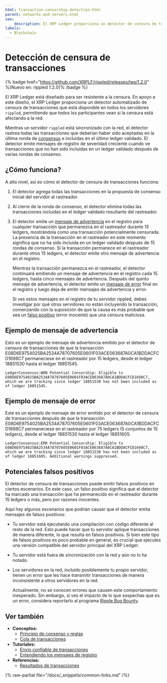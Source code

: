 ```yaml
---
html: transaction-censorship-detection.html
parent: networks-and-servers.html
seo:
    description: El XRP Ledger proporciona un detector de censura de transacciones automatizado que está disponible en todos los servidores rippled.
labels:
  - Blockchain
---
```

# Detección de censura de transacciones

{% badge href="https://github.com/XRPLF/rippled/releases/tag/1.2.0" %}Nuevo en: rippled 1.2.0{% /badge %}

El XRP Ledger está diseñado para ser resistente a la censura. En apoyo a este diseño, el XRP Ledger proporciona un detector automatizado de censura de transacciones que está disponible en todos los servidores `rippled`, permitiendo que todos los participantes vean si la censura está afectando a la red.

Mientras un servidor `rippled` está sincronizado con la red, el detector rastrea todas las transacciones que deberían haber sido aceptadas en la última ronda de [consensus](../consensus-protocol/index.md) e incluidas en el último ledger validado. El detector emite mensajes de registro de severidad creciente cuando ve transacciones que no han sido incluidas en un ledger validado después de varias rondas de consenso.



## ¿Cómo funciona?

A alto nivel, así es cómo el detector de censura de transacciones funciona:

1. El detector agrega todas las transacciones en la propuesta de consenso inicial del servidor al rastreador.

2. Al cierre de la ronda de consenso, el detector elimina todas las transacciones incluidas en el ledger validado resultante del rastreador.

3. El detector emite un [mensaje de advertencia](#ejemplo-de-mensaje-de-advertencia) en el registro para cualquier transacción que permanezca en el rastreador durante 15 ledgers, mostrándola como una transacción potencialmente censurada. La presencia de la transacción en el rastreador en este momento significa que no ha sido incluida en un ledger validado después de 15 rondas de consenso. Si la transacción permanece en el rastreador durante otros 15 ledgers, el detector emite otro mensaje de advertencia en el registro.

    Mientras la transacción permanezca en el rastreador, el detector continuará emitiendo un mensaje de advertencia en el registro cada 15 ledgers, hasta cinco mensajes de advertencia. Después del quinto mensaje de advertencia, el detector emite un [mensaje de error](#ejemplo-de-mensaje-de-error) final en el registro y luego deja de emitir mensajes de advertencia y error.

    Si ves estos mensajes en el registro de tu servidor rippled, debes investigar por qué otros servidores no están incluyendo la transacción, comenzando con la suposición de que la causa es más probable que sea un [falso positivo](#potenciales-falsos-positivos) (error inocente) que una censura maliciosa.

## Ejemplo de mensaje de advertencia

Esto es un ejemplo de mensaje de advertencia emitido por el detector de censura de transacciones de que la transacción E08D6E9754025BA2534A78707605E0601F03ACE063687A0CA1BDDACFCD1698C7 permaneciese en el rastreador por 15 ledgers, desde el ledger 18851530 hasta el ledger 18851545.

```text
LedgerConsensus:WRN Potential Censorship: Eligible tx E08D6E9754025BA2534A78707605E0601F03ACE063687A0CA1BDDACFCD1698C7, which we are tracking since ledger 18851530 has not been included as of ledger 18851545.
```


## Ejemplo de mensaje de error

Este es un ejemplo de mensaje de error emitido por el detector de censura de transacciones después de que la transacción E08D6E9754025BA2534A78707605E0601F03ACE063687A0CA1BDDACFCD1698C7 permaneciese en el rastreador por 75 ledgers (5 conjuntos de 15 ledgers), desde el ledger 18851530 hasta el ledger 18851605.

```text
LedgerConsensus:ERR Potential Censorship: Eligible tx E08D6E9754025BA2534A78707605E0601F03ACE063687A0CA1BDDACFCD1698C7, which we are tracking since ledger 18851530 has not been included as of ledger 18851605. Additional warnings suppressed.
```


## Potenciales falsos positivos

El detector de censura de transacciones puede emitir falsos positivos en ciertos escenarios. En este caso, un falso positivo significa que el detector ha marcado una transacción que ha permanecido en el rastreador durante 15 ledgers o más, pero por razones inocentes.

Aquí hay algunos escenarios que podrían causar que el detector emita mensajes de falsos positivos:

- Tu servidor está ejecutando una compilación con código diferente al resto de la red. Esto puede hacer que tu servidor aplique transacciones de manera diferente, lo que resulta en falsos positivos. Si bien este tipo de falsos positivos es poco probable en general, es crucial que ejecutes una versión compatible del servidor principal del XRP Ledger.

- Tu servidor está fuera de sincronización con la red y aún no lo ha notado.

- Los servidores en la red, incluido posiblemente tu propio servidor, tienen un error que les hace transmitir transacciones de manera inconsistente a otros servidores en la red.

    Actualmente, no se conocen errores que causen este comportamiento inesperado. Sin embargo, si ves el impacto de lo que sospechas que es un error, considera reportarlo al programa [Ripple Bug Bounty](https://ripple.com/bug-bounty/).


## Ver también

- **Conceptos:**
    - [Principio de consenso y reglas](../consensus-protocol/consensus-principles-and-rules.md)
    - [Cola de transacciones](../transactions/transaction-queue.md)
- **Tutoriales:**
    - [Envío confiable de transacciones](../transactions/reliable-transaction-submission.md)
    - [Entendiendo los mensajes de registro](../../infrastructure/troubleshooting/understanding-log-messages.md)
- **Referencias:**
    - [Resultados de transacciones](../../references/protocol/transactions/transaction-results/index.md)

{% raw-partial file="/docs/_snippets/common-links.md" /%}
